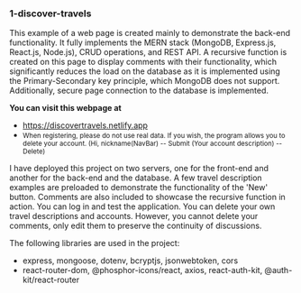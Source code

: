 ### 1-discover-travels

This example of a web page is created mainly to demonstrate the back-end functionality. It fully implements the MERN stack (MongoDB, Express.js, React.js, Node.js), CRUD operations, and REST API. A recursive function is created on this page to display comments with their functionality, which significantly reduces the load on the database as it is implemented using the Primary-Secondary key principle, which MongoDB does not support. Additionally, secure page connection to the database is implemented.

**You can visit this webpage at**
- https://discovertravels.netlify.app
- <small>When registering, please do not use real data. If you wish, the program allows you to delete your account. (Hi, nickname(NavBar) -- Submit (Your account description) -- Delete)</small>

I have deployed this project on two servers, one for the front-end and another for the back-end and the database. A few travel description examples are preloaded to demonstrate the functionality of the 'New' button. Comments are also included to showcase the recursive function in action. You can log in and test the application. You can delete your own travel descriptions and accounts. However, you cannot delete your comments, only edit them to preserve the continuity of discussions.

The following libraries are used in the project:

- express, mongoose, dotenv, bcryptjs, jsonwebtoken, cors
- react-router-dom, @phosphor-icons/react, axios, react-auth-kit, @auth-kit/react-router
